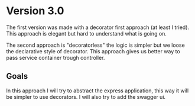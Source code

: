 # Version 3.0

The first version was made with a decorator first approach (at least I tried). This approach is elegant but hard to understand
what is going on.

The second approach is "decoratorless" the logic is simpler but we loose the declarative style of decorator.
This approach gives us better way to pass service container trough controller.

## Goals

In this approach I will try to abstract the express application, this way it will be simpler to use decorators.
I will also try to add the swagger ui.
 
